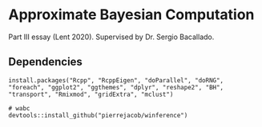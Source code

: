 # Approximate Bayesian Computation
Part III essay (Lent 2020). Supervised by Dr. Sergio Bacallado.

## Dependencies
```{r}
install.packages("Rcpp", "RcppEigen", "doParallel", "doRNG", "foreach", "ggplot2", "ggthemes", "dplyr", "reshape2", "BH", "transport", "Rmixmod", "gridExtra", "mclust")

# wabc
devtools::install_github("pierrejacob/winference")
```
